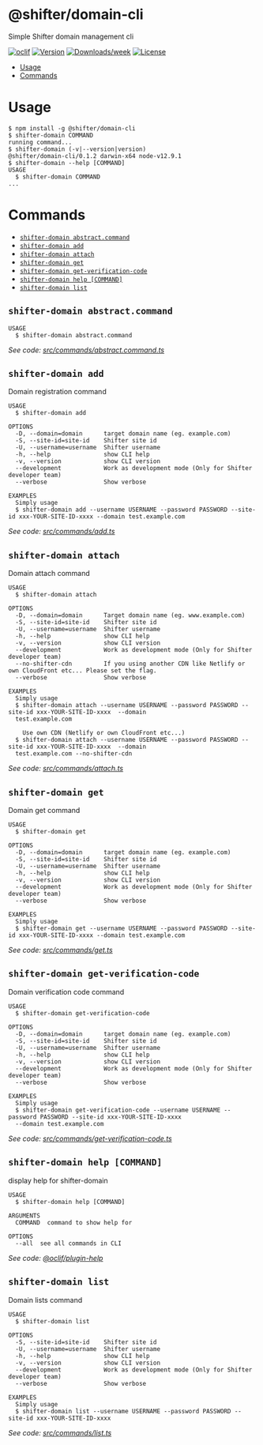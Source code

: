 @shifter/domain-cli
===================

Simple Shifter domain management cli

[![oclif](https://img.shields.io/badge/cli-oclif-brightgreen.svg)](https://oclif.io)
[![Version](https://img.shields.io/npm/v/@shifter/domain-cli.svg)](https://npmjs.org/package/@shifter/domain-cli)
[![Downloads/week](https://img.shields.io/npm/dw/@shifter/domain-cli.svg)](https://npmjs.org/package/@shifter/domain-cli)
[![License](https://img.shields.io/npm/l/@shifter/domain-cli.svg)](https://github.com/getshifter/domain-cli/blob/master/package.json)

<!-- toc -->
* [Usage](#usage)
* [Commands](#commands)
<!-- tocstop -->
# Usage
<!-- usage -->
```sh-session
$ npm install -g @shifter/domain-cli
$ shifter-domain COMMAND
running command...
$ shifter-domain (-v|--version|version)
@shifter/domain-cli/0.1.2 darwin-x64 node-v12.9.1
$ shifter-domain --help [COMMAND]
USAGE
  $ shifter-domain COMMAND
...
```
<!-- usagestop -->
# Commands
<!-- commands -->
* [`shifter-domain abstract.command`](#shifter-domain-abstractcommand)
* [`shifter-domain add`](#shifter-domain-add)
* [`shifter-domain attach`](#shifter-domain-attach)
* [`shifter-domain get`](#shifter-domain-get)
* [`shifter-domain get-verification-code`](#shifter-domain-get-verification-code)
* [`shifter-domain help [COMMAND]`](#shifter-domain-help-command)
* [`shifter-domain list`](#shifter-domain-list)

## `shifter-domain abstract.command`

```
USAGE
  $ shifter-domain abstract.command
```

_See code: [src/commands/abstract.command.ts](https://github.com/getshifter/domain-cli/blob/v0.1.2/src/commands/abstract.command.ts)_

## `shifter-domain add`

Domain registration command

```
USAGE
  $ shifter-domain add

OPTIONS
  -D, --domain=domain      target domain name (eg. example.com)
  -S, --site-id=site-id    Shifter site id
  -U, --username=username  Shifter username
  -h, --help               show CLI help
  -v, --version            show CLI version
  --development            Work as development mode (Only for Shifter developer team)
  --verbose                Show verbose

EXAMPLES
  Simply usage
  $ shifter-domain add --username USERNAME --password PASSWORD --site-id xxx-YOUR-SITE-ID-xxxx --domain test.example.com
```

_See code: [src/commands/add.ts](https://github.com/getshifter/domain-cli/blob/v0.1.2/src/commands/add.ts)_

## `shifter-domain attach`

Domain attach command

```
USAGE
  $ shifter-domain attach

OPTIONS
  -D, --domain=domain      Target domain name (eg. www.example.com)
  -S, --site-id=site-id    Shifter site id
  -U, --username=username  Shifter username
  -h, --help               show CLI help
  -v, --version            show CLI version
  --development            Work as development mode (Only for Shifter developer team)
  --no-shifter-cdn         If you using another CDN like Netlify or own CloudFront etc... Please set the flag.
  --verbose                Show verbose

EXAMPLES
  Simply usage
  $ shifter-domain attach --username USERNAME --password PASSWORD --site-id xxx-YOUR-SITE-ID-xxxx  --domain 
  test.example.com

    Use own CDN (Netlify or own CloudFront etc...)
  $ shifter-domain attach --username USERNAME --password PASSWORD --site-id xxx-YOUR-SITE-ID-xxxx  --domain 
  test.example.com --no-shifter-cdn
```

_See code: [src/commands/attach.ts](https://github.com/getshifter/domain-cli/blob/v0.1.2/src/commands/attach.ts)_

## `shifter-domain get`

Domain get command

```
USAGE
  $ shifter-domain get

OPTIONS
  -D, --domain=domain      target domain name (eg. example.com)
  -S, --site-id=site-id    Shifter site id
  -U, --username=username  Shifter username
  -h, --help               show CLI help
  -v, --version            show CLI version
  --development            Work as development mode (Only for Shifter developer team)
  --verbose                Show verbose

EXAMPLES
  Simply usage
  $ shifter-domain get --username USERNAME --password PASSWORD --site-id xxx-YOUR-SITE-ID-xxxx --domain test.example.com
```

_See code: [src/commands/get.ts](https://github.com/getshifter/domain-cli/blob/v0.1.2/src/commands/get.ts)_

## `shifter-domain get-verification-code`

Domain verification code command

```
USAGE
  $ shifter-domain get-verification-code

OPTIONS
  -D, --domain=domain      target domain name (eg. example.com)
  -S, --site-id=site-id    Shifter site id
  -U, --username=username  Shifter username
  -h, --help               show CLI help
  -v, --version            show CLI version
  --development            Work as development mode (Only for Shifter developer team)
  --verbose                Show verbose

EXAMPLES
  Simply usage
  $ shifter-domain get-verification-code --username USERNAME --password PASSWORD --site-id xxx-YOUR-SITE-ID-xxxx 
  --domain test.example.com
```

_See code: [src/commands/get-verification-code.ts](https://github.com/getshifter/domain-cli/blob/v0.1.2/src/commands/get-verification-code.ts)_

## `shifter-domain help [COMMAND]`

display help for shifter-domain

```
USAGE
  $ shifter-domain help [COMMAND]

ARGUMENTS
  COMMAND  command to show help for

OPTIONS
  --all  see all commands in CLI
```

_See code: [@oclif/plugin-help](https://github.com/oclif/plugin-help/blob/v3.1.0/src/commands/help.ts)_

## `shifter-domain list`

Domain lists command

```
USAGE
  $ shifter-domain list

OPTIONS
  -S, --site-id=site-id    Shifter site id
  -U, --username=username  Shifter username
  -h, --help               show CLI help
  -v, --version            show CLI version
  --development            Work as development mode (Only for Shifter developer team)
  --verbose                Show verbose

EXAMPLES
  Simply usage
  $ shifter-domain list --username USERNAME --password PASSWORD --site-id xxx-YOUR-SITE-ID-xxxx
```

_See code: [src/commands/list.ts](https://github.com/getshifter/domain-cli/blob/v0.1.2/src/commands/list.ts)_
<!-- commandsstop -->
